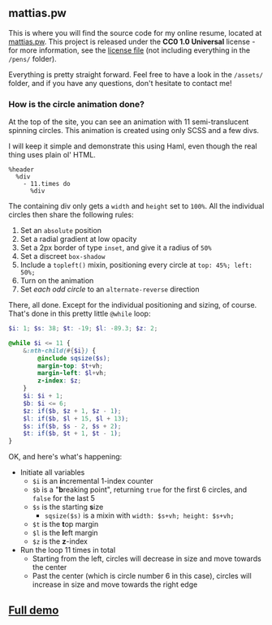 ## mattias.pw
This is where you will find the source code for my online resume, located at [mattias.pw](http://www.mattias.pw). This project is released under the **CC0 1.0 Universal** license - for more information, see the [license file](https://github.com/pestbarn/pestbarn.github.io/blob/master/LICENSE) (not including everything in the `/pens/` folder).

Everything is pretty straight forward. Feel free to have a look in the `/assets/` folder, and if you have any questions, don't hesitate to contact me!

### How is the circle animation done?
At the top of the site, you can see an animation with 11 semi-translucent spinning circles. This animation is created using only SCSS and a few divs.

I will keep it simple and demonstrate this using Haml, even though the real thing uses plain ol' HTML.
```Haml
%header
  %div
    - 11.times do
      %div
```

The containing div only gets a `width` and `height` set to `100%`. All the individual circles then share the following rules:

1. Set an `absolute` position
2. Set a radial gradient at low opacity
3. Set a 2px border of type `inset`, and give it a radius of `50%`
4. Set a discreet `box-shadow`
5. Include a `topleft()` mixin, positioning every circle at `top: 45%; left: 50%;`
6. Turn on the animation
7. Set *each odd circle* to an `alternate-reverse` direction

There, all done. Except for the individual positioning and sizing, of course. That's done in this pretty little `@while` loop:
```SCSS
$i: 1; $s: 38; $t: -19; $l: -89.3; $z: 2;

@while $i <= 11 {
    &:nth-child(#{$i}) {
        @include sqsize($s);
        margin-top: $t+vh;
        margin-left: $l+vh;
        z-index: $z;
    }
    $i: $i + 1;
    $b: $i <= 6;
    $z: if($b, $z + 1, $z - 1);
    $l: if($b, $l + 15, $l + 13);
    $s: if($b, $s - 2, $s + 2);
    $t: if($b, $t + 1, $t - 1);
}
```

OK, and here's what's happening:

* Initiate all variables
   * `$i` is an **i**ncremental 1-index counter
   * `$b` is a "**b**reaking point", returning `true` for the first 6 circles, and `false` for the last 5
   * `$s` is the starting **s**ize
     * `sqsize($s)` is a mixin with `width: $s+vh; height: $s+vh;`
   * `$t` is the **t**op margin
   * `$l` is the **l**eft margin
   * `$z` is the **z**-index
* Run the loop 11 times in total
   * Starting from the left, circles will decrease in size and move towards the center
   * Past the center (which is circle number 6 in this case), circles will increase in size and move towards the right edge

## [Full demo](http://codepen.io/pestbarn/pen/myqvEq?editors=1100)
